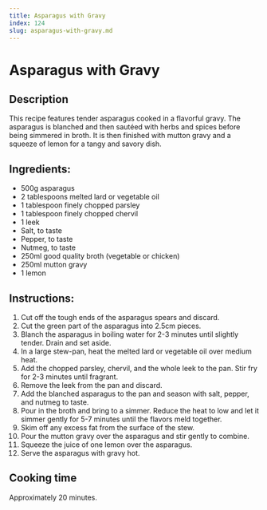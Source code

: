 ```yaml
---
title: Asparagus with Gravy
index: 124
slug: asparagus-with-gravy.md
---
```


# Asparagus with Gravy

## Description
This recipe features tender asparagus cooked in a flavorful gravy. The asparagus is blanched and then sautéed with herbs and spices before being simmered in broth. It is then finished with mutton gravy and a squeeze of lemon for a tangy and savory dish.

## Ingredients:
- 500g asparagus
- 2 tablespoons melted lard or vegetable oil
- 1 tablespoon finely chopped parsley
- 1 tablespoon finely chopped chervil
- 1 leek
- Salt, to taste
- Pepper, to taste
- Nutmeg, to taste
- 250ml good quality broth (vegetable or chicken)
- 250ml mutton gravy
- 1 lemon

## Instructions:
1. Cut off the tough ends of the asparagus spears and discard.
2. Cut the green part of the asparagus into 2.5cm pieces.
3. Blanch the asparagus in boiling water for 2-3 minutes until slightly tender. Drain and set aside.
4. In a large stew-pan, heat the melted lard or vegetable oil over medium heat.
5. Add the chopped parsley, chervil, and the whole leek to the pan. Stir fry for 2-3 minutes until fragrant.
6. Remove the leek from the pan and discard.
7. Add the blanched asparagus to the pan and season with salt, pepper, and nutmeg to taste.
8. Pour in the broth and bring to a simmer. Reduce the heat to low and let it simmer gently for 5-7 minutes until the flavors meld together.
9. Skim off any excess fat from the surface of the stew.
10. Pour the mutton gravy over the asparagus and stir gently to combine.
11. Squeeze the juice of one lemon over the asparagus.
12. Serve the asparagus with gravy hot.

## Cooking time
Approximately 20 minutes.